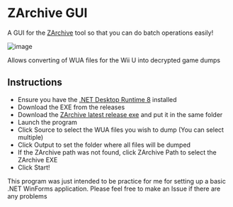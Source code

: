 # ZArchive GUI
A GUI for the [ZArchive](https://github.com/Exzap/ZArchive) tool so that you can do batch operations easily!

![image](https://github.com/Rami-Pastrami/ZArchiveGUI/assets/25966197/a0514317-7d76-45ef-8c1e-a4eae5e412a0)

Allows converting of WUA files for the Wii U into decrypted game dumps

## Instructions
- Ensure you have the [.NET Desktop Runtime 8](https://dotnet.microsoft.com/en-us/download/dotnet/8.0) installed
- Download the EXE from the releases
- Download the [ZArchive latest release exe](https://github.com/Exzap/ZArchive/releases) and put it in the same folder
- Launch the program
- Click Source to select the WUA files you wish to dump (You can select multiple)
- Click Output to set the folder where all files will be dumped
- If the ZArchive path was not found, click ZArchive Path to select the ZArchive EXE
- Click Start!

This program was just intended to be practice for me for setting up a  basic .NET WinForms application. Please feel free to make an Issue if there are any problems